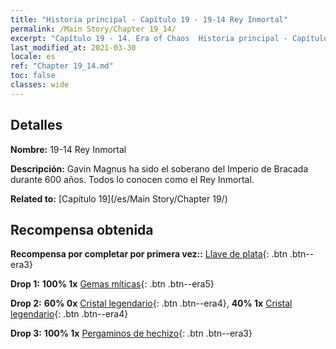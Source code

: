 ```yaml
---
title: "Historia principal - Capítulo 19 - 19-14 Rey Inmortal"
permalink: /Main Story/Chapter 19_14/
excerpt: "Capítulo 19 - 14. Era of Chaos  Historia principal - Capítulo 19_14. 19-14 Rey Inmortal"
last_modified_at: 2021-03-30
locale: es
ref: "Chapter 19_14.md"
toc: false
classes: wide
---
```


## Detalles

 **Nombre:** 19-14 Rey Inmortal

 **Descripción:** Gavin Magnus ha sido el soberano del Imperio de Bracada durante 600 años. Todos lo conocen como el Rey Inmortal.

 **Related to:** [Capítulo 19](/es/Main Story/Chapter 19/)

## Recompensa obtenida

 **Recompensa por completar por primera vez::** [Llave de plata](/es/Items/con_693/){: .btn .btn--era3}

 **Drop 1:** **100% 1x** [Gemas míticas](/es/Items/mat_65/){: .btn .btn--era5}

 **Drop 2:** **60% 0x** [Cristal legendario](/es/Items/mat_59/){: .btn .btn--era4}, **40% 1x** [Cristal legendario](/es/Items/mat_59/){: .btn .btn--era4}

 **Drop 3:** **100% 1x** [Pergaminos de hechizo](/es/Items/con_694/){: .btn .btn--era3}

